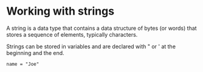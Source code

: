 # Working with strings

A string is a data type that contains a data structure of bytes (or words) that stores a sequence of elements, typically characters.

Strings can be stored in variables and are declared with " or ' at the beginning and the end.
```
name = "Joe"
```
